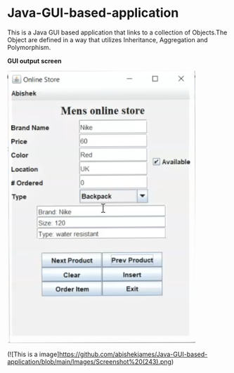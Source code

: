 # Java-GUI-based-application

This is a Java GUI based application that links to a collection of Objects.The Object are defined in a way that utilizes Inheritance, Aggregation and Polymorphism.

**GUI output screen**

![This is a image](https://github.com/abishekjames/Java-GUI-based-application/blob/main/Images/Screenshot%20(242).png)

(![This is a image]https://github.com/abishekjames/Java-GUI-based-application/blob/main/Images/Screenshot%20(243).png)
